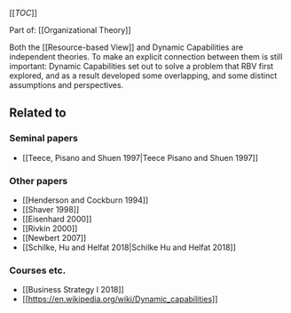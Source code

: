 [[_TOC_]]

Part of: [[Organizational Theory]]

Both the [[Resource-based View]] and Dynamic Capabilities are independent theories. To make an explicit connection between them is still important: Dynamic Capabilities set out to solve a problem that RBV first explored, and as a result developed some overlapping, and some distinct assumptions and perspectives.

## Related to

### Seminal papers
* [[Teece, Pisano and Shuen 1997|Teece Pisano and Shuen 1997]]

### Other papers
* [[Henderson and Cockburn 1994]]
* [[Shaver 1998]]
* [[Eisenhard 2000]]
* [[Rivkin 2000]]
* [[Newbert 2007]]
* [[Schilke, Hu and Helfat 2018|Schilke Hu and Helfat 2018]]

### Courses etc.
* [[Business Strategy I 2018]]
* [[https://en.wikipedia.org/wiki/Dynamic_capabilities]]